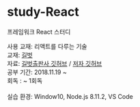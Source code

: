 # study-React
프레임워크 React 스터디

사용 교재: 리액트를 다루는 기술
<br>
교재: [길벗](http://www.gilbut.co.kr/)
<br>
자료: [길벗출판사 깃허브](http://github.com/gilbutITbook/006946) / [저자 깃허브](https://github.com/velopert/learning-react)
<br>
공부 기간: 2018.11.19 ~ 
<br>
회독 : ~ 1회독
<br><br>
실습 환경: Window10, Node.js 8.11.2, VS Code
